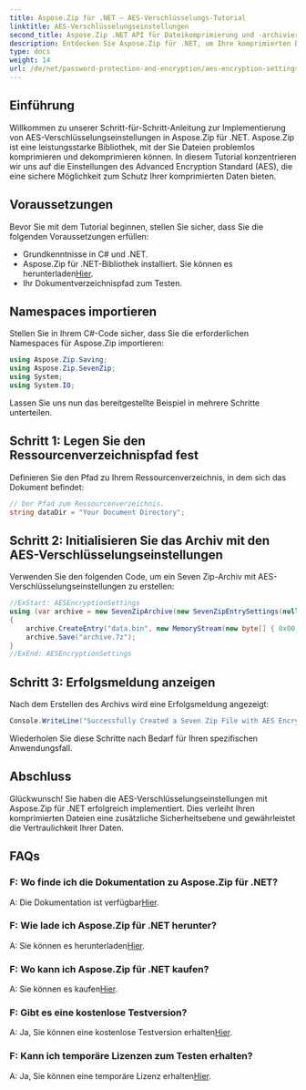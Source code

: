```yaml
---
title: Aspose.Zip für .NET – AES-Verschlüsselungs-Tutorial
linktitle: AES-Verschlüsselungseinstellungen
second_title: Aspose.Zip .NET API für Dateikomprimierung und -archivierung
description: Entdecken Sie Aspose.Zip für .NET, um Ihre komprimierten Dateien mit AES-Verschlüsselung zu sichern. Jetzt herunterladen für effizienten Datenschutz.
type: docs
weight: 14
url: /de/net/password-protection-and-encryption/aes-encryption-settings/
---
```


## Einführung

Willkommen zu unserer Schritt-für-Schritt-Anleitung zur Implementierung von AES-Verschlüsselungseinstellungen in Aspose.Zip für .NET. Aspose.Zip ist eine leistungsstarke Bibliothek, mit der Sie Dateien problemlos komprimieren und dekomprimieren können. In diesem Tutorial konzentrieren wir uns auf die Einstellungen des Advanced Encryption Standard (AES), die eine sichere Möglichkeit zum Schutz Ihrer komprimierten Daten bieten.

## Voraussetzungen

Bevor Sie mit dem Tutorial beginnen, stellen Sie sicher, dass Sie die folgenden Voraussetzungen erfüllen:

- Grundkenntnisse in C# und .NET.
-  Aspose.Zip für .NET-Bibliothek installiert. Sie können es herunterladen[Hier](https://releases.aspose.com/zip/net/).
- Ihr Dokumentverzeichnispfad zum Testen.

## Namespaces importieren

Stellen Sie in Ihrem C#-Code sicher, dass Sie die erforderlichen Namespaces für Aspose.Zip importieren:

```csharp
using Aspose.Zip.Saving;
using Aspose.Zip.SevenZip;
using System;
using System.IO;
```

Lassen Sie uns nun das bereitgestellte Beispiel in mehrere Schritte unterteilen.

## Schritt 1: Legen Sie den Ressourcenverzeichnispfad fest

Definieren Sie den Pfad zu Ihrem Ressourcenverzeichnis, in dem sich das Dokument befindet:

```csharp
// Der Pfad zum Ressourcenverzeichnis.
string dataDir = "Your Document Directory";
```

## Schritt 2: Initialisieren Sie das Archiv mit den AES-Verschlüsselungseinstellungen

Verwenden Sie den folgenden Code, um ein Seven Zip-Archiv mit AES-Verschlüsselungseinstellungen zu erstellen:

```csharp
//ExStart: AESEncryptionSettings
using (var archive = new SevenZipArchive(new SevenZipEntrySettings(null, new SevenZipAESEncryptionSettings("p@s$"))))
{
    archive.CreateEntry("data.bin", new MemoryStream(new byte[] { 0x00, 0xFF }));
    archive.Save("archive.7z");
}
//ExEnd: AESEncryptionSettings
```

## Schritt 3: Erfolgsmeldung anzeigen

Nach dem Erstellen des Archivs wird eine Erfolgsmeldung angezeigt:

```csharp
Console.WriteLine("Successfully Created a Seven Zip File with AES Encryption Settings");
```

Wiederholen Sie diese Schritte nach Bedarf für Ihren spezifischen Anwendungsfall.

## Abschluss

Glückwunsch! Sie haben die AES-Verschlüsselungseinstellungen mit Aspose.Zip für .NET erfolgreich implementiert. Dies verleiht Ihren komprimierten Dateien eine zusätzliche Sicherheitsebene und gewährleistet die Vertraulichkeit Ihrer Daten.

## FAQs

### F: Wo finde ich die Dokumentation zu Aspose.Zip für .NET?
 A: Die Dokumentation ist verfügbar[Hier](https://reference.aspose.com/zip/net/).

### F: Wie lade ich Aspose.Zip für .NET herunter?
 A: Sie können es herunterladen[Hier](https://releases.aspose.com/zip/net/).

### F: Wo kann ich Aspose.Zip für .NET kaufen?
 A: Sie können es kaufen[Hier](https://purchase.aspose.com/buy).

### F: Gibt es eine kostenlose Testversion?
 A: Ja, Sie können eine kostenlose Testversion erhalten[Hier](https://releases.aspose.com/).

### F: Kann ich temporäre Lizenzen zum Testen erhalten?
 A: Ja, Sie können eine temporäre Lizenz erhalten[Hier](https://purchase.aspose.com/temporary-license/).

